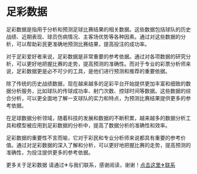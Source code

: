 # 足彩数据

足彩数据是指用于分析和预测足球比赛结果的相关数据。这些数据包括球队的历史战绩、近期表现、球员伤病情况、主客场优势等各种因素。通过对这些数据的分析，可以帮助彩民更准确地预测比赛结果，提高投注的成功率。

对于足彩爱好者来说，足彩数据是非常重要的参考依据。通过对各项数据的研究分析，可以更好地把握比赛的走势，提高预测的准确性。而对于专业的彩票分析师来说，足彩数据更是必不可少的工具，是他们进行预测和推荐的重要依据。

除了传统的历史战绩数据，现在越来越多的足彩平台开始提供更加丰富和细致的数据分析服务，比如球队的传球成功率、射门次数、控球时间等数据。这些数据的综合分析，可以更全面地了解一支球队的实力和特点，为预测比赛结果提供更多的参考依据。

在足球数据分析领域，随着科技的发展和数据的不断积累，越来越多的数据分析工具和模型被应用到足彩数据的分析中，提高了数据分析的准确性和效率。

足彩数据的重要性不言而喻，它对于彩民和专业分析师来说都具有重要的参考价值。通过对足彩数据的深入了解和分析，可以更好地把握比赛的走势，提高预测的准确性，为投注提供更多的参考依据。

更多关于足彩数据 请通过✈与我们联系，感谢阅读，谢谢！[点击这里✈联系](https://t.me/LM66bot)
